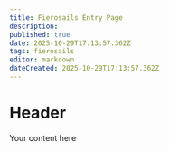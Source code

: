 ```yaml
---
title: Fierosails Entry Page
description: 
published: true
date: 2025-10-29T17:13:57.362Z
tags: fierosails
editor: markdown
dateCreated: 2025-10-29T17:13:57.362Z
---
```


# Header
Your content here